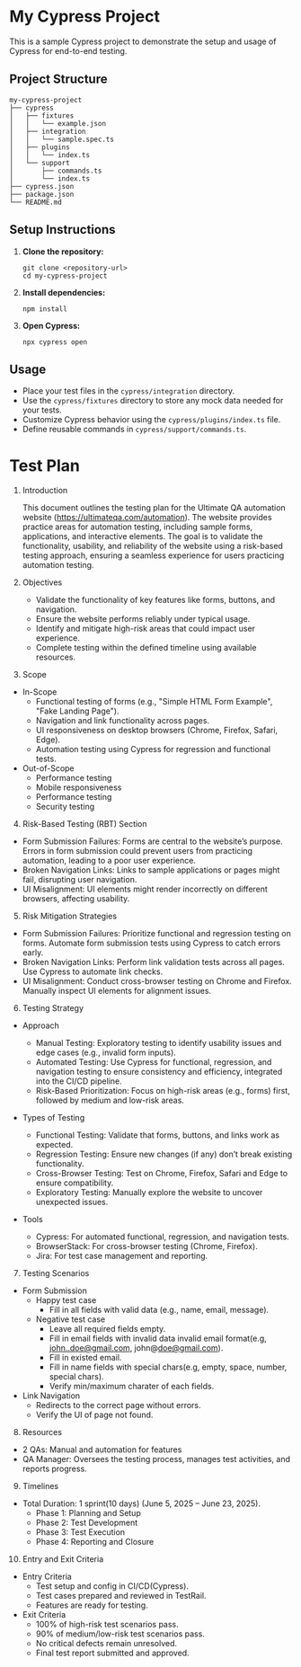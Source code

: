# My Cypress Project

This is a sample Cypress project to demonstrate the setup and usage of Cypress for end-to-end testing.

## Project Structure

```
my-cypress-project
├── cypress
│   ├── fixtures
│   │   └── example.json
│   ├── integration
│   │   └── sample.spec.ts
│   ├── plugins
│   │   └── index.ts
│   └── support
│       ├── commands.ts
│       └── index.ts
├── cypress.json
├── package.json
└── README.md
```

## Setup Instructions

1. **Clone the repository:**

   ```
   git clone <repository-url>
   cd my-cypress-project
   ```

2. **Install dependencies:**

   ```
   npm install
   ```

3. **Open Cypress:**
   ```
   npx cypress open
   ```

## Usage

- Place your test files in the `cypress/integration` directory.
- Use the `cypress/fixtures` directory to store any mock data needed for your tests.
- Customize Cypress behavior using the `cypress/plugins/index.ts` file.
- Define reusable commands in `cypress/support/commands.ts`.

# Test Plan

1. Introduction

   This document outlines the testing plan for the Ultimate QA automation website (https://ultimateqa.com/automation). The website provides practice areas for automation testing, including sample forms, applications, and interactive elements. The goal is to validate the functionality, usability, and reliability of the website using a risk-based testing approach, ensuring a seamless experience for users practicing automation testing.

2. Objectives

   - Validate the functionality of key features like forms, buttons, and navigation.
   - Ensure the website performs reliably under typical usage.
   - Identify and mitigate high-risk areas that could impact user experience.
   - Complete testing within the defined timeline using available resources.

3. Scope

- In-Scope
  - Functional testing of forms (e.g., "Simple HTML Form Example", "Fake Landing Page").
  - Navigation and link functionality across pages.
  - UI responsiveness on desktop browsers (Chrome, Firefox, Safari, Edge).
  - Automation testing using Cypress for regression and functional tests.
- Out-of-Scope
  - Performance testing
  - Mobile responsiveness
  - Performance testing
  - Security testing

4. Risk-Based Testing (RBT) Section

- Form Submission Failures: Forms are central to the website’s purpose. Errors in form submission could prevent users from practicing automation, leading to a poor user experience.
- Broken Navigation Links: Links to sample applications or pages might fail, disrupting user navigation.
- UI Misalignment: UI elements might render incorrectly on different browsers, affecting usability.

5. Risk Mitigation Strategies

- Form Submission Failures: Prioritize functional and regression testing on forms. Automate form submission tests using Cypress to catch errors early.
- Broken Navigation Links: Perform link validation tests across all pages. Use Cypress to automate link checks.
- UI Misalignment: Conduct cross-browser testing on Chrome and Firefox. Manually inspect UI elements for alignment issues.

6. Testing Strategy

- Approach

  - Manual Testing: Exploratory testing to identify usability issues and edge cases (e.g., invalid form inputs).
  - Automated Testing: Use Cypress for functional, regression, and navigation testing to ensure consistency and efficiency, integrated into the CI/CD pipeline.
  - Risk-Based Prioritization: Focus on high-risk areas (e.g., forms) first, followed by medium and low-risk areas.

- Types of Testing

  - Functional Testing: Validate that forms, buttons, and links work as expected.
  - Regression Testing: Ensure new changes (if any) don’t break existing functionality.
  - Cross-Browser Testing: Test on Chrome, Firefox, Safari and Edge to ensure compatibility.
  - Exploratory Testing: Manually explore the website to uncover unexpected issues.

- Tools

  - Cypress: For automated functional, regression, and navigation tests.
  - BrowserStack: For cross-browser testing (Chrome, Firefox).
  - Jira: For test case management and reporting.

7. Testing Scenarios

- Form Submission
  - Happy test case
    - Fill in all fields with valid data (e.g., name, email, message).
  - Negative test case
    - Leave all required fields empty.
    - Fill in email fields with invalid data invalid email format(e.g, john..doe@gmail.com, john@doe@gmail.com).
    - Fill in existed email.
    - Fill in name fields with special chars(e.g, empty, space, number, special chars).
    - Verify min/maximum charater of each fields.
- Link Navigation
  - Redirects to the correct page without errors.
  - Verify the UI of page not found.

8. Resources

- 2 QAs: Manual and automation for features
- QA Manager: Oversees the testing process, manages test activities, and reports progress.

9. Timelines

- Total Duration: 1 sprint(10 days) (June 5, 2025 – June 23, 2025).
  - Phase 1: Planning and Setup
  - Phase 2: Test Development
  - Phase 3: Test Execution
  - Phase 4: Reporting and Closure

10. Entry and Exit Criteria

- Entry Criteria
  - Test setup and config in CI/CD(Cypress).
  - Test cases prepared and reviewed in TestRail.
  - Features are ready for testing.
- Exit Criteria
  - 100% of high-risk test scenarios pass.
  - 90% of medium/low-risk test scenarios pass.
  - No critical defects remain unresolved.
  - Final test report submitted and approved.
